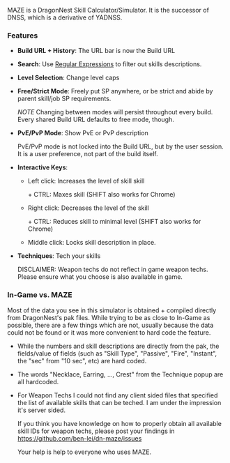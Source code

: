 MAZE is a DragonNest Skill Calculator/Simulator. It is the successor of DNSS, which is a derivative of YADNSS.

### Features

- **Build URL + History**: The URL bar is now the Build URL

- **Search**: Use [Regular Expressions](http://www.w3schools.com/jsref/jsref_obj_regexp.asp) to filter out skills descriptions.

- **Level Selection**: Change level caps

- **Free/Strict Mode**: Freely put SP anywhere, or be strict and abide by parent skill/job SP requirements.

  *NOTE* Changing between modes will persist throughout every build. Every shared Build URL defaults to free mode, though.

- **PvE/PvP Mode**: Show PvE or PvP description

  PvE/PvP mode is not locked into the Build URL, but by the user session. It is a user preference, not part of the build itself.

- **Interactive Keys**:

  - Left click: Increases the level of skill skill

    \+ CTRL: Maxes skill (SHIFT also works for Chrome)

  - Right click: Decreases the level of the skill

    \+ CTRL: Reduces skill to minimal level (SHIFT also works for Chrome)

  - Middle click: Locks skill description in place.

- **Techniques**: Tech your skills

  DISCLAIMER: Weapon techs do not reflect in game weapon techs. Please ensure what you choose is also available in game.

### In-Game vs. MAZE

Most of the data you see in this simulator is obtained + compiled directly from DragonNest's pak files. While trying to be as close to In-Game as possible, there are a few things which are not, usually because the data could not be found or it was more convenient to hard code the feature.

- While the numbers and skill descriptions are directly from the pak, the fields/value of fields (such as "Skill Type", "Passive", "Fire", "Instant", the "sec" from "10 sec", etc) are hard coded.
- The words "Necklace, Earring, ..., Crest" from the Technique popup are all hardcoded.
- For Weapon Techs I could not find any client sided files that specified the list of available skills that can be teched. I am under the impression it's server sided.

  If you think you have knowledge on how to properly obtain all available skill IDs for weapon techs, please post your findings in https://github.com/ben-lei/dn-maze/issues

  Your help is help to everyone who uses MAZE.
